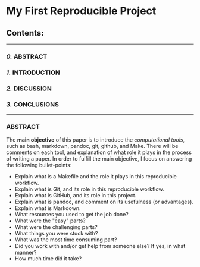 # __My First Reproducible Project__

## **Contents:**

- - -

### _0._ ABSTRACT

### _1._ INTRODUCTION

### _2._ DISCUSSION

### _3._ CONCLUSIONS

- - -

### **ABSTRACT**
The **main objective** of this paper is to introduce the _computational tools_, such as bash, markdown, pandoc, git, github, and Make. There will be comments on each tool, and explanation of what role it plays in the process of writing a paper. In order to fulfill the main objective, I focus on answering the following bullet-points:

* Explain what is a Makefile and the role it plays in this reproducible workflow.
* Explain what is Git, and its role in this reproducible workflow.
* Explain what is GitHub, and its role in this project.
* Explain what is pandoc, and comment on its usefulness (or advantages).
* Explain what is Markdown.
* What resources you used to get the job done?
* What were the "easy" parts?
* What were the challenging parts?
* What things you were stuck with?
* What was the most time consuming part?
* Did you work with and/or get help from someone else? If yes, in what manner?
* How much time did it take?


